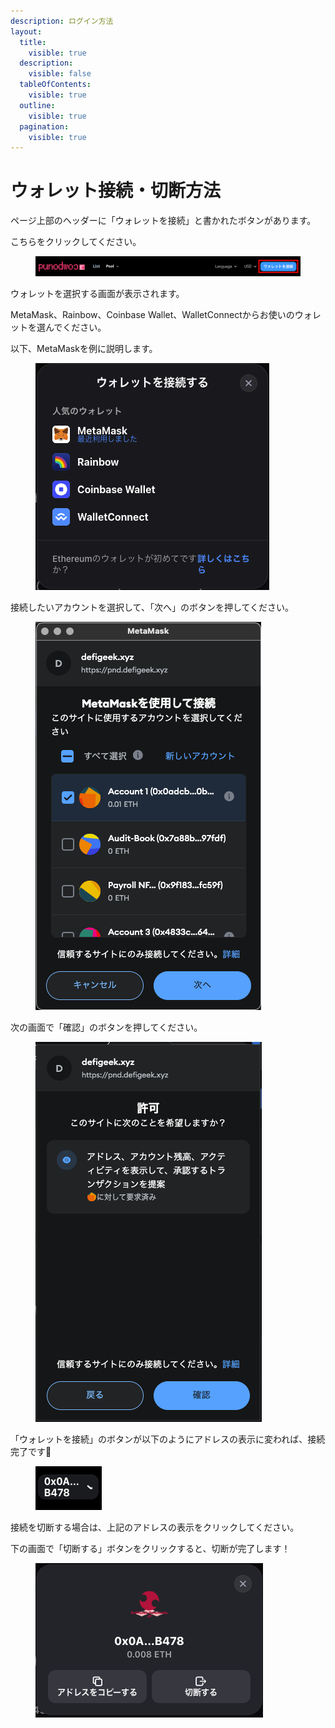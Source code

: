 ```yaml
---
description: ログイン方法
layout:
  title:
    visible: true
  description:
    visible: false
  tableOfContents:
    visible: true
  outline:
    visible: true
  pagination:
    visible: true
---
```


# ウォレット接続・切断方法

ページ上部のヘッダーに「ウォレットを接続」と書かれたボタンがあります。

こちらをクリックしてください。

<figure><img src="../.gitbook/assets/Group 31.png" alt=""><figcaption></figcaption></figure>

ウォレットを選択する画面が表示されます。

MetaMask、Rainbow、Coinbase Wallet、WalletConnectからお使いのウォレットを選んでください。

以下、MetaMaskを例に説明します。

<figure><img src="../.gitbook/assets/スクリーンショット 2024-10-12 15.34.59.png" alt=""><figcaption></figcaption></figure>

接続したいアカウントを選択して、「次へ」のボタンを押してください。

<figure><img src="../.gitbook/assets/スクリーンショット 2024-10-12 15.41.10.png" alt=""><figcaption></figcaption></figure>

次の画面で「確認」のボタンを押してください。

<figure><img src="../.gitbook/assets/スクリーンショット 2024-10-12 15.44.56.png" alt=""><figcaption></figcaption></figure>

「ウォレットを接続」のボタンが以下のようにアドレスの表示に変われば、接続完了です🎉

<figure><img src="../.gitbook/assets/image.png" alt=""><figcaption></figcaption></figure>

接続を切断する場合は、上記のアドレスの表示をクリックしてください。

下の画面で「切断する」ボタンをクリックすると、切断が完了します！

<figure><img src="../.gitbook/assets/スクリーンショット 2024-10-12 15.49.49.png" alt=""><figcaption></figcaption></figure>
